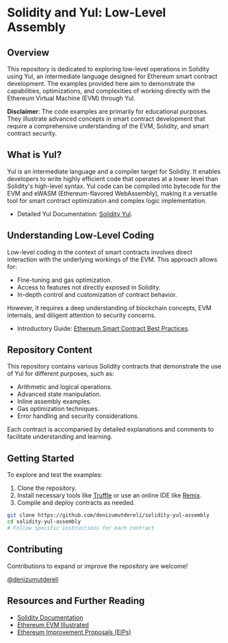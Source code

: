 # Solidity and Yul: Low-Level Assembly

## Overview

This repository is dedicated to exploring low-level operations in Solidity using Yul, an intermediate language designed for Ethereum smart contract development. The examples provided here aim to demonstrate the capabilities, optimizations, and complexities of working directly with the Ethereum Virtual Machine (EVM) through Yul.

**Disclaimer**: The code examples are primarily for educational purposes. They illustrate advanced concepts in smart contract development that require a comprehensive understanding of the EVM, Solidity, and smart contract security.

## What is Yul?

Yul is an intermediate language and a compiler target for Solidity. It enables developers to write highly efficient code that operates at a lower level than Solidity's high-level syntax. Yul code can be compiled into bytecode for the EVM and eWASM (Ethereum-flavored WebAssembly), making it a versatile tool for smart contract optimization and complex logic implementation.

- Detailed Yul Documentation: [Solidity Yul](https://docs.soliditylang.org/en/latest/yul.html).

## Understanding Low-Level Coding

Low-level coding in the context of smart contracts involves direct interaction with the underlying workings of the EVM. This approach allows for:

- Fine-tuning and gas optimization.
- Access to features not directly exposed in Solidity.
- In-depth control and customization of contract behavior.

However, it requires a deep understanding of blockchain concepts, EVM internals, and diligent attention to security concerns.

- Introductory Guide: [Ethereum Smart Contract Best Practices](https://consensys.github.io/smart-contract-best-practices/).

## Repository Content

This repository contains various Solidity contracts that demonstrate the use of Yul for different purposes, such as:

- Arithmetic and logical operations.
- Advanced state manipulation.
- Inline assembly examples.
- Gas optimization techniques.
- Error handling and security considerations.

Each contract is accompanied by detailed explanations and comments to facilitate understanding and learning.

## Getting Started

To explore and test the examples:

1. Clone the repository.
2. Install necessary tools like [Truffle](https://www.trufflesuite.com/) or use an online IDE like [Remix](https://remix.ethereum.org/).
3. Compile and deploy contracts as needed.

```bash
git clone https://github.com/denizumutdereli/solidity-yul-assembly
cd solidity-yul-assembly
# Follow specific instructions for each contract
```

## Contributing

Contributions to expand or improve the repository are welcome! 

[@denizumutdereli](https://www.linkedin.com/in/denizumutdereli)

## Resources and Further Reading

- [Solidity Documentation](https://docs.soliditylang.org/)
- [Ethereum EVM Illustrated](https://takenobu-hs.github.io/downloads/ethereum_evm_illustrated.pdf)
- [Ethereum Improvement Proposals (EIPs)](https://eips.ethereum.org/)

